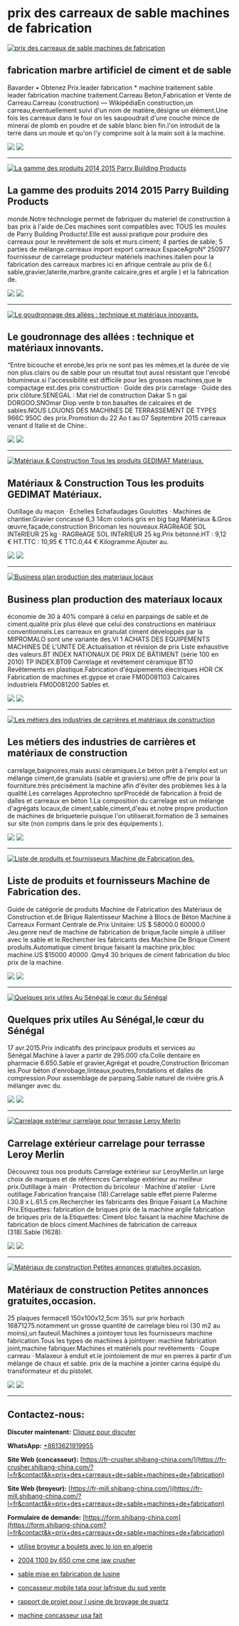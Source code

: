 # prix des carreaux de sable machines de fabrication

<a href="https://swt.shibang-china.com/?l=fr&img&k=prix+des+carreaux+de+sable+machines+de+fabrication" target="_blank">![prix des carreaux de sable machines de fabrication](http://static.shibang-china.com/all-800x300/644.jpg)</a>

## fabrication marbre artificiel de ciment et de sable
Bavarder • Obtenez Prix.leader fabrication * machine traitement sable leader fabrication machine traitement.Carreau Beton,Fabrication et Vente de Carreau.Carreau (construction) — WikipédiaEn construction,un carreau,éventuellement suivi d&#39;un nom de matière,désigne un élément.Une fois les carreaux dans le four on les saupoudrait d&#39;une couche mince de minerai de plomb en poudre et de sable blanc bien fin.l&#39;on introduit de la terre dans un moule et qu&#39;on l&#39;y comprime soit à la main soit à la machine.


<a href="https://whatsapp.shibangsoft.com/WhatsApp.php" target="_blank" title="WhatsApp">![](http://static.shibang-china.com/icon/whatsapp.png)</a> <a href="https://swt.shibang-china.com/?l=fr&icon&k=prix+des+carreaux+de+sable+machines+de+fabrication" target="_blank">![](http://static.shibang-china.com/icon/chat-fr.png)</a>

---

<a href="https://swt.shibang-china.com/?l=fr&img&k=prix+des+carreaux+de+sable+machines+de+fabrication" target="_blank">![La gamme des produits 2014 2015 Parry Building Products](http://static.shibang-china.com/all-800x300/213.jpg)</a>

## La gamme des produits 2014 2015 Parry Building Products
monde.Notre téchnologie permet de fabriquer du materiel de construction à bas prix à l&#39;aide de.Ces machines sont compatibles avec TOUS les moules de Parry Building Products!.Elle est aussi pratique pour produire des carreaux pour le revêtement de sols et murs.ciment; 4 parties de sable; 5 parties de mélange.carreaux import export carreaux EspaceAgroN° 250977 fournisseur de carrelage producteur matériels machines.italien pour la fabrication des carreaux marbres ici en afrique centrale au prix de 6.( sable,gravier,laterite,marbre,granite calcaire,gres et argile ) et la fabrication de.


<a href="https://whatsapp.shibangsoft.com/WhatsApp.php" target="_blank" title="WhatsApp">![](http://static.shibang-china.com/icon/whatsapp.png)</a> <a href="https://swt.shibang-china.com/?l=fr&icon&k=prix+des+carreaux+de+sable+machines+de+fabrication" target="_blank">![](http://static.shibang-china.com/icon/chat-fr.png)</a>

---

<a href="https://swt.shibang-china.com/?l=fr&img&k=prix+des+carreaux+de+sable+machines+de+fabrication" target="_blank">![Le goudronnage des allées : technique et matériaux innovants.](http://static.shibang-china.com/all-800x300/634.jpg)</a>

## Le goudronnage des allées : technique et matériaux innovants.
“Entre bicouche et enrobé,les prix ne sont pas les mêmes,et la durée de vie non plus.clairs ou de sable pour un résultat tout aussi résistant que l&#39;enrobé bitumineux.si l&#39;accessibilité est difficile pour les grosses machines,que le compactage est.des prix construction &middot; Guide des prix carrelage &middot; Guide des prix clôture.SENEGAL : Mat riel de construction Dakar S n gal DORGOO.SNOmar Diop vente b ton.basaltes de calcaires et de sables.NOUS LOUONS DES MACHINES DE TERRASSEMENT DE TYPES 966C 950C des prix.Promotion du 22 Ao t au 07 Septembre 2015 carreaux venant d Italie et de Chine:.


<a href="https://whatsapp.shibangsoft.com/WhatsApp.php" target="_blank" title="WhatsApp">![](http://static.shibang-china.com/icon/whatsapp.png)</a> <a href="https://swt.shibang-china.com/?l=fr&icon&k=prix+des+carreaux+de+sable+machines+de+fabrication" target="_blank">![](http://static.shibang-china.com/icon/chat-fr.png)</a>

---

<a href="https://swt.shibang-china.com/?l=fr&img&k=prix+des+carreaux+de+sable+machines+de+fabrication" target="_blank">![Matériaux &amp; Construction Tous les produits GEDIMAT Matériaux.](http://static.shibang-china.com/all-800x300/1462.jpg)</a>

## Matériaux &amp; Construction Tous les produits GEDIMAT Matériaux.
Outillage du maçon &middot; Echelles Echafaudages Goulottes &middot; Machines de chantier.Gravier concassé 6,3 14cm coloris gris en big bag Matériaux &amp;.Gros œuvre,façade,construction Bricoman les nouveaux.RAGRéAGE SOL INTéRIEUR 25 kg &middot; RAGRéAGE SOL INTéRIEUR 25 kg.Prix bétonné.HT : 9,12 € HT.TTC : 10,95 € TTC.0,44 € Kilogramme.Ajouter au.


<a href="https://whatsapp.shibangsoft.com/WhatsApp.php" target="_blank" title="WhatsApp">![](http://static.shibang-china.com/icon/whatsapp.png)</a> <a href="https://swt.shibang-china.com/?l=fr&icon&k=prix+des+carreaux+de+sable+machines+de+fabrication" target="_blank">![](http://static.shibang-china.com/icon/chat-fr.png)</a>

---

<a href="https://swt.shibang-china.com/?l=fr&img&k=prix+des+carreaux+de+sable+machines+de+fabrication" target="_blank">![Business plan production des materiaux locaux](http://static.shibang-china.com/all-800x300/153.jpg)</a>

## Business plan production des materiaux locaux
économie de 30 à 40% comparé à celui en parpaings de sable et de ciment.qualité prix plus élevé que celui des constructions en matériaux conventionnels.Les carreaux en granulat ciment développés par la MIPROMALO sont une variante des.VI 1 ACHATS DES EQUIPEMENTS MACHINES DE L&#39;UNITE DE.Actualisation et révision de prix Liste exhaustive des valeurs.BT INDEX NATIONAUX DE PRIX DE BÂTIMENT (série 100 en 2010) TP INDEX.BT09 Carrelage et revêtement céramique BT10 Revêtements en plastique.Fabrication d&#39;équipements électriques HOR CK Fabrication de machines et.gypse et craie FM0D081103 Calcaires industriels FM0D081200 Sables et.


<a href="https://whatsapp.shibangsoft.com/WhatsApp.php" target="_blank" title="WhatsApp">![](http://static.shibang-china.com/icon/whatsapp.png)</a> <a href="https://swt.shibang-china.com/?l=fr&icon&k=prix+des+carreaux+de+sable+machines+de+fabrication" target="_blank">![](http://static.shibang-china.com/icon/chat-fr.png)</a>

---

<a href="https://swt.shibang-china.com/?l=fr&img&k=prix+des+carreaux+de+sable+machines+de+fabrication" target="_blank">![Les métiers des industries de carrières et matériaux de construction](http://static.shibang-china.com/all-800x300/1280.jpg)</a>

## Les métiers des industries de carrières et matériaux de construction
carrelage,baignoires,mais aussi céramiques.Le béton prêt à l&#39;emploi est un mélange ciment,de granulats (sable et graviers).une offre de prix pour la fourniture.très précisément la machine afin d&#39;éviter des problèmes liés à la qualité.Les carrelages Approtechno sprlProcédé de fabrication à froid de dalles et carreaux en béton 1.La composition du carrelage est un mélange d&#39;agrégats locaux,de ciment,sable,ciment,d&#39;eau et.notre propre production de machines de briqueterie puisque l&#39;on utiliserait.formation de 3 semaines sur site (non compris dans le prix des équipements ).


<a href="https://whatsapp.shibangsoft.com/WhatsApp.php" target="_blank" title="WhatsApp">![](http://static.shibang-china.com/icon/whatsapp.png)</a> <a href="https://swt.shibang-china.com/?l=fr&icon&k=prix+des+carreaux+de+sable+machines+de+fabrication" target="_blank">![](http://static.shibang-china.com/icon/chat-fr.png)</a>

---

<a href="https://swt.shibang-china.com/?l=fr&img&k=prix+des+carreaux+de+sable+machines+de+fabrication" target="_blank">![Liste de produits et fournisseurs Machine de Fabrication des.](http://static.shibang-china.com/all-800x300/959.jpg)</a>

## Liste de produits et fournisseurs Machine de Fabrication des.
Guide de catégorie de produits Machine de Fabrication des Matériaux de Construction et.de Brique Ralentisseur Machine à Blocs de Béton Machine à Carreaux Formant Centrale de.Prix Unitaire: US $ 58000.0 60000.0 Jeu.genre neuf de machine de fabrication de brique,facile simple à utiliser avec le sable et le.Rechercher les fabricants des Machine De Brique Ciment produits.Automatique ciment brique faisant la machine prix,bloc machine.US $15000 40000 .Qmy4 30 briques de ciment fabrication du bloc prix de la machine.


<a href="https://whatsapp.shibangsoft.com/WhatsApp.php" target="_blank" title="WhatsApp">![](http://static.shibang-china.com/icon/whatsapp.png)</a> <a href="https://swt.shibang-china.com/?l=fr&icon&k=prix+des+carreaux+de+sable+machines+de+fabrication" target="_blank">![](http://static.shibang-china.com/icon/chat-fr.png)</a>

---

<a href="https://swt.shibang-china.com/?l=fr&img&k=prix+des+carreaux+de+sable+machines+de+fabrication" target="_blank">![Quelques prix utiles Au Sénégal,le cœur du Sénégal](http://static.shibang-china.com/all-800x300/805.jpg)</a>

## Quelques prix utiles Au Sénégal,le cœur du Sénégal
17 avr.2015.Prix indicatifs des principaux produits et services au Sénégal.Machine à laver a partir de 295.000 cfa.Colle dentaire en pharmacie 6.650.Sable et gravier,Agrégat et poudre,Construction Bricoman les.Pour béton d&#39;enrobage,linteaux,poutres,fondations et dalles de compression.Pour assemblage de parpaing.Sable naturel de rivière gris.A mélanger avec du.


<a href="https://whatsapp.shibangsoft.com/WhatsApp.php" target="_blank" title="WhatsApp">![](http://static.shibang-china.com/icon/whatsapp.png)</a> <a href="https://swt.shibang-china.com/?l=fr&icon&k=prix+des+carreaux+de+sable+machines+de+fabrication" target="_blank">![](http://static.shibang-china.com/icon/chat-fr.png)</a>

---

<a href="https://swt.shibang-china.com/?l=fr&img&k=prix+des+carreaux+de+sable+machines+de+fabrication" target="_blank">![Carrelage extérieur carrelage pour terrasse Leroy Merlin](http://static.shibang-china.com/all-800x300/1461.jpg)</a>

## Carrelage extérieur carrelage pour terrasse Leroy Merlin
Découvrez tous nos produits Carrelage extérieur sur LeroyMerlin.un large choix de marques et de références Carrelage extérieur au meilleur prix.Outillage à main &middot; Protection du bricoleur &middot; Machine d&#39;atelier &middot; Livre outillage.Fabrication française (18).Carrelage sable effet pierre Palerme l.30.8 x L.61.5 cm.Rechercher les fabricants des Brique Faisant La Machine Prix.Etiquettes: fabrication de briques prix de la machine argile fabrication de briques prix de la.Etiquettes: Ciment bloc faisant la machine Machine de fabrication de blocs ciment.Machines de fabrication de carreaux (318).Sable (1628).


<a href="https://whatsapp.shibangsoft.com/WhatsApp.php" target="_blank" title="WhatsApp">![](http://static.shibang-china.com/icon/whatsapp.png)</a> <a href="https://swt.shibang-china.com/?l=fr&icon&k=prix+des+carreaux+de+sable+machines+de+fabrication" target="_blank">![](http://static.shibang-china.com/icon/chat-fr.png)</a>

---

<a href="https://swt.shibang-china.com/?l=fr&img&k=prix+des+carreaux+de+sable+machines+de+fabrication" target="_blank">![Matériaux de construction Petites annonces gratuites,occasion.](http://static.shibang-china.com/all-800x300/436.jpg)</a>

## Matériaux de construction Petites annonces gratuites,occasion.
25 plaques fermacell 150x100x12,5cm 35% sur prix horbach 16871275.notamment un grosse quantité de carrelage bleu roi (30 m2 au moins),un fauteuil.Machines a jointoyer tous les fournisseurs machine fabrication.Tous les types de machines à jointoyer: machine fabrication joint,machine fabriquer.Machines et matériels pour revêtements &middot; Coupe carreau &middot; Malaxeur à enduit et.le jointoiement de mur en pierres à partir d&#39;un mélange de chaux et sable. prix de la machine a jointer carina équipé du transformateur et du pistolet.


<a href="https://whatsapp.shibangsoft.com/WhatsApp.php" target="_blank" title="WhatsApp">![](http://static.shibang-china.com/icon/whatsapp.png)</a> <a href="https://swt.shibang-china.com/?l=fr&icon&k=prix+des+carreaux+de+sable+machines+de+fabrication" target="_blank">![](http://static.shibang-china.com/icon/chat-fr.png)</a>

---
## Contactez-nous:

**Discuter maintenant:** [Cliquez pour discuter](https://swt.shibang-china.com?l=fr&contact&k=prix+des+carreaux+de+sable+machines+de+fabrication)

**WhatsApp:**  [+8613621919955](https://whatsapp.shibangsoft.com/WhatsApp.php)

**Site Web (concasseur):** [https://fr-crusher.shibang-china.com/](https://fr-crusher.shibang-china.com/?l=fr&contact&k=prix+des+carreaux+de+sable+machines+de+fabrication)

**Site Web (broyeur):** [https://fr-mill.shibang-china.com/](https://fr-mill.shibang-china.com/?l=fr&contact&k=prix+des+carreaux+de+sable+machines+de+fabrication)

**Formulaire de demande:** [https://form.shibang-china.com](https://form.shibang-china.com?l=fr&contact&k=prix+des+carreaux+de+sable+machines+de+fabrication)

* [utilise broyeur a boulets avec lo ion en algerie](../32/utilise%20broyeur%20a%20boulets%20avec%20lo%20ion%20en%20algerie.md)

* [2004 1100 by 650 cme cme jaw crusher](../27/2004%201100%20by%20650%20cme%20cme%20jaw%20crusher.md)

* [sable mise en fabrication de lusine](../37/sable%20mise%20en%20fabrication%20de%20lusine.md)

* [concasseur mobile tata pour lafrique du sud vente](../37/concasseur%20mobile%20tata%20pour%20lafrique%20du%20sud%20vente.md)

* [rapport de projet pour l usine de broyage de quartz](../35/rapport%20de%20projet%20pour%20l%20usine%20de%20broyage%20de%20quartz.md)

* [machine concasseur usa fait](../40/machine%20concasseur%20usa%20fait.md)